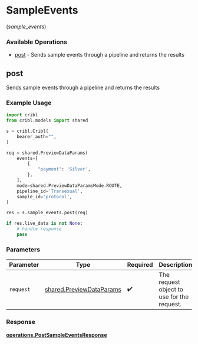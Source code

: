 # SampleEvents
(*sample_events*)

### Available Operations

* [post](#post) - Sends sample events through a pipeline and returns the results

## post

Sends sample events through a pipeline and returns the results

### Example Usage

```python
import cribl
from cribl.models import shared

s = cribl.Cribl(
    bearer_auth="",
)

req = shared.PreviewDataParams(
    events=[
        {
            "payment": 'Silver',
        },
    ],
    mode=shared.PreviewDataParamsMode.ROUTE,
    pipeline_id='Transexual',
    sample_id='protocol',
)

res = s.sample_events.post(req)

if res.live_data is not None:
    # handle response
    pass
```

### Parameters

| Parameter                                                            | Type                                                                 | Required                                                             | Description                                                          |
| -------------------------------------------------------------------- | -------------------------------------------------------------------- | -------------------------------------------------------------------- | -------------------------------------------------------------------- |
| `request`                                                            | [shared.PreviewDataParams](../../models/shared/previewdataparams.md) | :heavy_check_mark:                                                   | The request object to use for the request.                           |


### Response

**[operations.PostSampleEventsResponse](../../models/operations/postsampleeventsresponse.md)**

